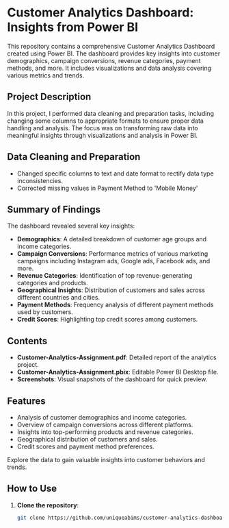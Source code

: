 # Customer Analytics Dashboard: Insights from Power BI

This repository contains a comprehensive Customer Analytics Dashboard created using Power BI. The dashboard provides key insights into customer demographics, campaign conversions, revenue categories, payment methods, and more. It includes visualizations and data analysis covering various metrics and trends.

## Project Description

In this project, I performed data cleaning and preparation tasks, including changing some columns to appropriate formats to ensure proper data handling and analysis. The focus was on transforming raw data into meaningful insights through visualizations and analysis in Power BI.

## Data Cleaning and Preparation

- Changed specific columns to text and date format to rectify data type inconsistencies.
- Corrected missing values in Payment Method to 'Mobile Money'

## Summary of Findings

The dashboard revealed several key insights:

- **Demographics**: A detailed breakdown of customer age groups and income categories.
- **Campaign Conversions**: Performance metrics of various marketing campaigns including Instagram ads, Google ads, Facebook ads, and more.
- **Revenue Categories**: Identification of top revenue-generating categories and products.
- **Geographical Insights**: Distribution of customers and sales across different countries and cities.
- **Payment Methods**: Frequency analysis of different payment methods used by customers.
- **Credit Scores**: Highlighting top credit scores among customers.

## Contents

- **Customer-Analytics-Assignment.pdf**: Detailed report of the analytics project.
- **Customer-Analytics-Assignment.pbix**: Editable Power BI Desktop file.
- **Screenshots**: Visual snapshots of the dashboard for quick preview.

## Features

- Analysis of customer demographics and income categories.
- Overview of campaign conversions across different platforms.
- Insights into top-performing products and revenue categories.
- Geographical distribution of customers and sales.
- Credit scores and payment method preferences.

Explore the data to gain valuable insights into customer behaviors and trends.

## How to Use

1. **Clone the repository**:
   ```bash
   git clone https://github.com/uniqueabims/customer-analytics-dashboard.git
